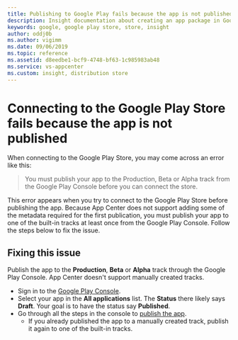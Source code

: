 ```yaml
---
title: Publishing to Google Play fails because the app is not published
description: Insight documentation about creating an app package in Google Play Console so that App Center can connect and work with Google Play
keywords: google, google play store, store, insight
author: oddj0b
ms.author: vigimm
ms.date: 09/06/2019
ms.topic: reference
ms.assetid: d8eedbe1-bcf9-4748-bf63-1c985983ab48
ms.service: vs-appcenter
ms.custom: insight, distribution store
---
```


# Connecting to the Google Play Store fails because the app is not published

When connecting to the Google Play Store, you may come across an error like this:

> You must publish your app to the Production, Beta or Alpha track from the Google Play Console before you can connect the store.

This error appears when you try to connect to the Google Play Store before publishing the app. Because App Center does not support adding some of the metadata required for the first publication, you must publish your app to one of the built-in tracks at least once from the Google Play Console. Follow the steps below to fix the issue.

## Fixing this issue

Publish the app to the **Production**, **Beta** or **Alpha** track through the Google Play Console. App Center doesn't support manually created tracks.

* Sign in to the [Google Play Console](https://play.google.com/apps/publish/).
* Select your app in the **All applications** list. The **Status** there likely says **Draft**. Your goal is to have the status say **Published**.
* Go through all the steps in the console to [publish the app](https://support.google.com/googleplay/android-developer/answer/6334282?hl=en&ref_topic=7072031).
  * If you already published the app to a manually created track, publish it again to one of the built-in tracks.
